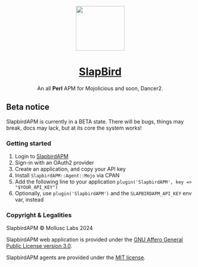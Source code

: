 <p align="center">
	<a href="https://slapbird.co">
    <img width="130" height="120" src="https://github.com/rawleyfowler/slapbird/assets/75388349/bfbee229-59e9-44ea-9249-8707af4322b0"/>
	</a>
</p>
<h1 align="center"><a href="https://www.slapbirdapm.com">SlapBird</a></h1>
<p align="center">
  An all <b>Perl</b> APM for Mojolicious and soon, Dancer2.
</p>

## Beta notice

SlapbirdAPM is currently in a BETA state. There will be bugs, things may break, docs may lack,
but at its core the system works!

### Getting started

1. Login to [SlapbirdAPM](https://www.slapbirdapm.com)
2. Sign-in with an OAuth2 provider
3. Create an application, and copy your API key
4. Install `SlapbirdAPM::Agent::Mojo` via CPAN
5. Add the following line to your application `plugin('SlapbirdAPM', key => "$YOUR_API_KEY")`
6. Optionally, use `plugin('SlapbirdAPM')` and the `SLAPBIRDAPM_API_KEY` env var, instead

### Copyright & Legalities

SlapbirdAPM &copy; Mollusc Labs 2024

SlapbirdAPM web application is provided under the [GNU Affero General Public License version 3.0](https://www.gnu.org/licenses/agpl-3.0.en.html).

SlapbirdAPM agents are provided under the [MIT license](https://opensource.org/license/mit).
